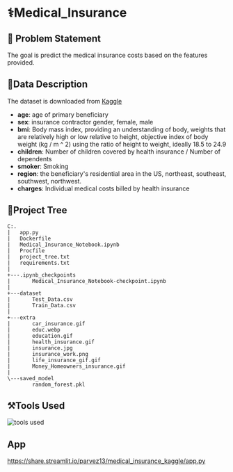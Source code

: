 # ⚕️Medical_Insurance
## 🎯 Problem Statement
The goal is predict the medical insurance costs based on the features provided.

## 📝Data Description
The dataset is downloaded from [Kaggle](https://www.kaggle.com/mirichoi0218/insurance)
* **age**: age of primary beneficiary
* **sex**: insurance contractor gender, female, male
* **bmi**: Body mass index, providing an understanding of body, weights that are relatively high or low relative to height,
objective index of body weight (kg / m ^ 2) using the ratio of height to weight, ideally 18.5 to 24.9
* **children**: Number of children covered by health insurance / Number of dependents
* **smoker**: Smoking
* **region**: the beneficiary's residential area in the US, northeast, southeast, southwest, northwest.
* **charges**: Individual medical costs billed by health insurance
## 🌳Project Tree
```
C:.
|   app.py
|   Dockerfile
|   Medical_Insurance_Notebook.ipynb
|   Procfile
|   project_tree.txt
|   requirements.txt
|   
+---.ipynb_checkpoints
|       Medical_Insurance_Notebook-checkpoint.ipynb
|       
+---dataset
|       Test_Data.csv
|       Train_Data.csv
|       
+---extra
|       car_insurance.gif
|       educ.webp
|       education.gif
|       health_insurance.gif
|       insurance.jpg
|       insurance_work.png
|       life_insurance_gif.gif
|       Money_Homeowners_insurance.gif
|       
\---saved_model
        random_forest.pkl

```
## ⚒️Tools Used
![tools used](https://user-images.githubusercontent.com/66157611/147632240-6a361d22-652f-4d1f-8ca2-f0b5291d5134.png)

## App
https://share.streamlit.io/parvez13/medical_insurance_kaggle/app.py
